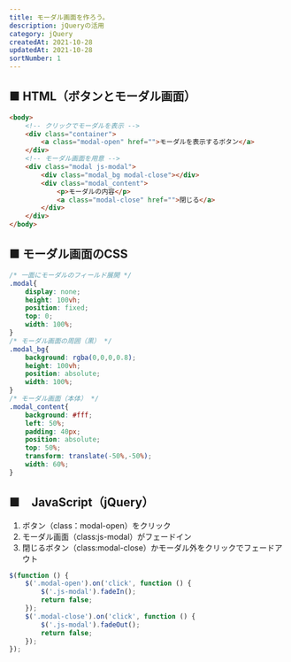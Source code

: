 ```yaml
---
title: モーダル画面を作ろう。
description: jQueryの活用
category: jQuery
createdAt: 2021-10-28
updatedAt: 2021-10-28
sortNumber: 1
---
```


## ■ HTML（ボタンとモーダル画面）
```HTML
<body>
    <!-- クリックでモーダルを表示 -->
    <div class="container">
        <a class="modal-open" href="">モーダルを表示するボタン</a>
    </div>
    <!-- モーダル画面を用意 -->
    <div class="modal js-modal">
        <div class="modal_bg modal-close"></div>
        <div class="modal_content">
            <p>モーダルの内容</p>
            <a class="modal-close" href="">閉じる</a>
        </div>
    </div>
</body>
```

## ■ モーダル画面のCSS
```CSS
/* 一面にモーダルのフィールド展開 */
.modal{
    display: none;
    height: 100vh;
    position: fixed;
    top: 0;
    width: 100%;
}
/* モーダル画面の周囲（黒） */
.modal_bg{
    background: rgba(0,0,0,0.8);
    height: 100vh;
    position: absolute;
    width: 100%;
}
/* モーダル画面（本体） */
.modal_content{
    background: #fff;
    left: 50%;
    padding: 40px;
    position: absolute;
    top: 50%;
    transform: translate(-50%,-50%);
    width: 60%;
}
```

## ■　JavaScript（jQuery）
1. ボタン（class：modal-open）をクリック
2. モーダル画面（class:js-modal）がフェードイン
3. 閉じるボタン（class:modal-close）かモーダル外をクリックでフェードアウト

```JavaScript
$(function () {
    $('.modal-open').on('click', function () {
        $('.js-modal').fadeIn();
        return false;
    });
    $('.modal-close').on('click', function () {
        $('.js-modal').fadeOut();
        return false;
    });
});
```
